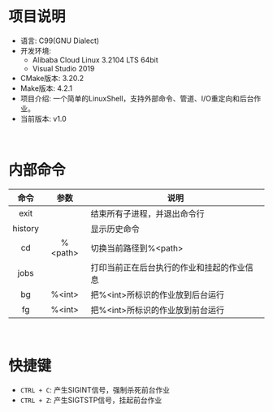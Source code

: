 # 项目说明
- 语言: C99(GNU Dialect)
- 开发环境: 
  - Alibaba Cloud Linux 3.2104 LTS 64bit
  - Visual Studio 2019
- CMake版本: 3.20.2
- Make版本: 4.2.1
- 项目介绍: 一个简单的LinuxShell，支持外部命令、管道、I/O重定向和后台作业。
- 当前版本: v1.0

<br/>

# 内部命令
|  命令   |   参数    | 说明                                       |
| :-----: | :-------: | ------------------------------------------ |
|  exit   |           | 结束所有子进程，并退出命令行               |
| history |           | 显示历史命令                               |
|   cd    | %\<path\> | 切换当前路径到%\<path\>                    |
|  jobs   |           | 打印当前正在后台执行的作业和挂起的作业信息 |
|   bg    | %\<int\>  | 把%\<int\>所标识的作业放到后台运行         |
|   fg    | %\<int\>  | 把%\<int\>所标识的作业放到前台运行       |

<br/>

# 快捷键
- `CTRL + C`: 产生SIGINT信号，强制杀死前台作业
- `CTRL + Z`: 产生SIGTSTP信号，挂起前台作业